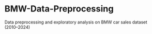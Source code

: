 # BMW-Data-Preprocessing
Data preprocessing and exploratory analysis on BMW car sales dataset (2010–2024)
